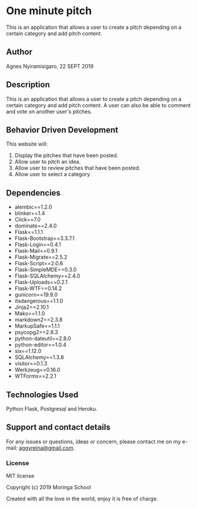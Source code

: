 # One minute pitch

This is an application that allows a user to create a pitch depending on a certain category and add pitch content.

## Author

Agnes Nyiramisigaro, 22 SEPT 2019

## Description

This is an application that allows a user to create a pitch depending on a certain category and add pitch content. A user can also be able to comment and vote on another user's pitches.

## Behavior Driven Development

This website will:

1. Display the pitches that have been posted.
2. Allow user to pitch an idea.
3. Allow user to review pitches that have been posted.
4. Allow user to select a category

## Dependencies

* alembic==1.2.0
* blinker==1.4
* Click==7.0
* dominate==2.4.0
* Flask==1.1.1
* Flask-Bootstrap==3.3.7.1
* Flask-Login==0.4.1
* Flask-Mail==0.9.1
* Flask-Migrate==2.5.2
* Flask-Script==2.0.6
* Flask-SimpleMDE==0.3.0
* Flask-SQLAlchemy==2.4.0
* Flask-Uploads==0.2.1
* Flask-WTF==0.14.2
* gunicorn==19.9.0
* itsdangerous==1.1.0
* Jinja2==2.10.1
* Mako==1.1.0
* markdown2==2.3.8
* MarkupSafe==1.1.1
* psycopg2==2.8.3
* python-dateutil==2.8.0
* python-editor==1.0.4
* six==1.12.0
* SQLAlchemy==1.3.8
* visitor==0.1.3
* Werkzeug==0.16.0
* WTForms==2.2.1

## Technologies Used

Python Flask, Postgresql and Heroku.

## Support and contact details

For any issues or questions, ideas or concern, please contact me on my e-mail: aggyreina@gmail.com.

### License

MIT license

Copyright (c) 2019 Moringa School

Created with all the love in the world, enjoy it is free of charge.
